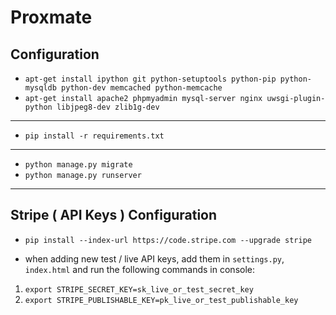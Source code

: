 # Proxmate

## Configuration

- `apt-get install ipython git python-setuptools python-pip python-mysqldb python-dev memcached python-memcache`
- `apt-get install apache2 phpmyadmin mysql-server nginx uwsgi-plugin-python libjpeg8-dev zlib1g-dev`

___

- `pip install -r requirements.txt`

___

- `python manage.py migrate`
- `python manage.py runserver`

___

## Stripe ( API Keys ) Configuration

- `pip install --index-url https://code.stripe.com --upgrade stripe`

- when adding new test / live API keys, add them in `settings.py`, `index.html` and run the following commands in console:

1. `export STRIPE_SECRET_KEY=sk_live_or_test_secret_key`
2. `export STRIPE_PUBLISHABLE_KEY=pk_live_or_test_publishable_key`

